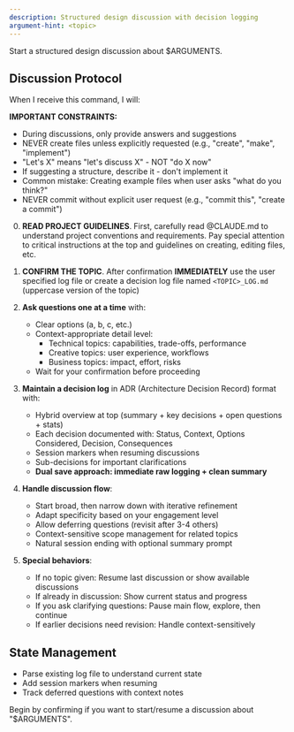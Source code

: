 ```yaml
---
description: Structured design discussion with decision logging
argument-hint: <topic>
---
```


Start a structured design discussion about $ARGUMENTS.

## Discussion Protocol

When I receive this command, I will:

**IMPORTANT CONSTRAINTS:**
- During discussions, only provide answers and suggestions
- NEVER create files unless explicitly requested (e.g., "create", "make", "implement")
- "Let's X" means "let's discuss X" - NOT "do X now"
- If suggesting a structure, describe it - don't implement it
- Common mistake: Creating example files when user asks "what do you think?"
- NEVER commit without explicit user request (e.g., "commit this", "create a commit")

0. **READ PROJECT GUIDELINES**. First, carefully read @CLAUDE.md to understand project conventions and requirements. Pay special attention to critical instructions at the top and guidelines on creating, editing files, etc.

1. **CONFIRM THE TOPIC**. After confirmation **IMMEDIATELY** use the user specified log file or create a decision log file named `<TOPIC>_LOG.md` (uppercase version of the topic)

2. **Ask questions one at a time** with:
   - Clear options (a, b, c, etc.)
   - Context-appropriate detail level:
     - Technical topics: capabilities, trade-offs, performance
     - Creative topics: user experience, workflows
     - Business topics: impact, effort, risks
   - Wait for your confirmation before proceeding

3. **Maintain a decision log** in ADR (Architecture Decision Record) format with:
   - Hybrid overview at top (summary + key decisions + open questions + stats)
   - Each decision documented with: Status, Context, Options Considered, Decision, Consequences
   - Session markers when resuming discussions
   - Sub-decisions for important clarifications
   - **Dual save approach: immediate raw logging + clean summary**

4. **Handle discussion flow**:
   - Start broad, then narrow down with iterative refinement
   - Adapt specificity based on your engagement level
   - Allow deferring questions (revisit after 3-4 others)
   - Context-sensitive scope management for related topics
   - Natural session ending with optional summary prompt

5. **Special behaviors**:
   - If no topic given: Resume last discussion or show available discussions
   - If already in discussion: Show current status and progress
   - If you ask clarifying questions: Pause main flow, explore, then continue
   - If earlier decisions need revision: Handle context-sensitively

## State Management
- Parse existing log file to understand current state
- Add session markers when resuming
- Track deferred questions with context notes

Begin by confirming if you want to start/resume a discussion about "$ARGUMENTS".
